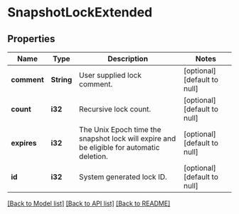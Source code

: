 # SnapshotLockExtended

## Properties
Name | Type | Description | Notes
------------ | ------------- | ------------- | -------------
**comment** | **String** | User supplied lock comment. | [optional] [default to null]
**count** | **i32** | Recursive lock count. | [optional] [default to null]
**expires** | **i32** | The Unix Epoch time the snapshot lock will expire and be eligible for automatic deletion. | [optional] [default to null]
**id** | **i32** | System generated lock ID. | [optional] [default to null]

[[Back to Model list]](../README.md#documentation-for-models) [[Back to API list]](../README.md#documentation-for-api-endpoints) [[Back to README]](../README.md)


